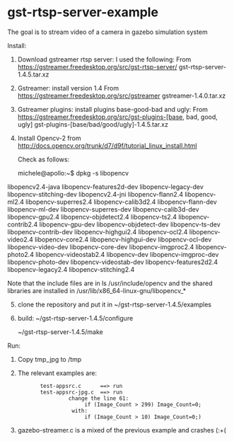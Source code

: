 # gst-rtsp-server-example
The goal is to stream video of a camera in gazebo simulation system

Install:

1. Download gstreamer rtsp server: I used the following:
      From https://gstreamer.freedesktop.org/src/gst-rtsp-server/
      gst-rtsp-server-1.4.5.tar.xz
2. Gstreamer: install version 1.4
      From https://gstreamer.freedesktop.org/src/gstreamer
      gstreamer-1.4.0.tar.xz
3. Gstreamer plugins: install plugins base-good-bad and ugly:
      From https://gstreamer.freedesktop.org/src/gst-plugins-[base, bad, good, ugly]
      gst-plugins-[base/bad/good/ugly]-1.4.5.tar.xz
4. Install Opencv-2 from http://docs.opencv.org/trunk/d7/d9f/tutorial_linux_install.html
   
   Check as follows:
   
   michele@apollo:~$ dpkg -s libopencv
   
libopencv2.4-java         libopencv-features2d-dev  libopencv-legacy-dev      libopencv-stitching-dev
libopencv2.4-jni          libopencv-flann2.4        libopencv-ml2.4           libopencv-superres2.4
libopencv-calib3d2.4      libopencv-flann-dev       libopencv-ml-dev          libopencv-superres-dev
libopencv-calib3d-dev     libopencv-gpu2.4          libopencv-objdetect2.4    libopencv-ts2.4
libopencv-contrib2.4      libopencv-gpu-dev         libopencv-objdetect-dev   libopencv-ts-dev
libopencv-contrib-dev     libopencv-highgui2.4      libopencv-ocl2.4          libopencv-video2.4
libopencv-core2.4         libopencv-highgui-dev     libopencv-ocl-dev         libopencv-video-dev
libopencv-core-dev        libopencv-imgproc2.4      libopencv-photo2.4        libopencv-videostab2.4
libopencv-dev             libopencv-imgproc-dev     libopencv-photo-dev       libopencv-videostab-dev
libopencv-features2d2.4   libopencv-legacy2.4       libopencv-stitching2.4    
   
   Note that the include files are in ls /usr/include/opencv and the shared libraries are installed in /usr/lib/x86_64-linux-gnu/libopencv_*
  
5. clone the repository and put it in ~/gst-rtsp-server-1.4.5/examples
6. build: 
      ~/gst-rtsp-server-1.4.5/configure
      
      ~/gst-rtsp-server-1.4.5/make

Run:

1. Copy tmp_jpg to /tmp
2. The relevant examples are:

              test-appsrc.c      ==> run 
              test-appsrc-jpg.c  ==> run
                       change the line 61:
                            if (Image_Count > 299) Image_Count=0; 
                        with:
                            if (Image_Count > 10) Image_Count=0;)
3. gazebo-streamer.c is a mixed of the previous example and crashes (:+(
              

